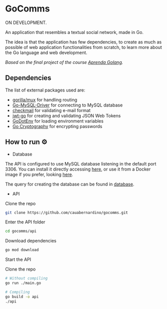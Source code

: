 # GoComms 

ON DEVELOPMENT.

An application that resembles a textual social network, made in Go. 

The idea is that the application has few dependencies, to create as much as possible of web application functionalities from scratch, to learn more about the Go language and web development.


*Based on the final project of the course [Aprenda Golang](https://www.udemy.com/course/aprenda-golang-do-zero-desenvolva-uma-aplicacao-completa/).*


## Dependencies

The list of external packages used are:
- [gorilla/mux](https://github.com/gorilla/mux) for handling routing
- [Go-MySQL-Driver](https://github.com/go-sql-driver/mysql) for connecting to MySQL database
- [checkmail](https://github.com/badoux/checkmail) for validating e-mail format
- [jwt-go](https://github.com/dgrijalva/jwt-go) for creating and validating JSON Web Tokens
- [GoDotEnv](https://github.com/joho/godotenv) for loading environment variables
- [Go Cryptography](https://golang.org/x/crypto) for encrypting passwords


## How to run ⚙️

- Database

The API is configured to use MySQL database listening in the default port 3306. You can install it directly accessing [here](https://dev.mysql.com/downloads/mysql/), or use it from a Docker image if you prefer, looking [here](https://hub.docker.com/_/mysql).

The query for creating the database can be found in [database](/api/database).

- API

Clone the repo
```bash
git clone https://github.com/cauabernardino/gocomms.git
```

Enter the API folder
```bash
cd gocomms/api
```

Download dependencies
```bash
go mod download
```

Start the API

Clone the repo
```bash
# Without compiling
go run ./main.go

# Compiling
go build -o api
./api
```